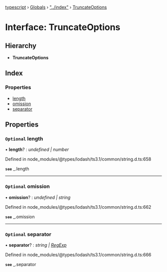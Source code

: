 [typescript](../README.md) › [Globals](../globals.md) › ["../index"](../modules/____index_.md) › [TruncateOptions](____index_.truncateoptions.md)

# Interface: TruncateOptions

## Hierarchy

* **TruncateOptions**

## Index

### Properties

* [length](____index_.truncateoptions.md#optional-length)
* [omission](____index_.truncateoptions.md#optional-omission)
* [separator](____index_.truncateoptions.md#optional-separator)

## Properties

### `Optional` length

• **length**? : *undefined | number*

Defined in node_modules/@types/lodash/ts3.1/common/string.d.ts:658

**`see`** _.length

___

### `Optional` omission

• **omission**? : *undefined | string*

Defined in node_modules/@types/lodash/ts3.1/common/string.d.ts:662

**`see`** _.omission

___

### `Optional` separator

• **separator**? : *string | [RegExp](regexp.md)*

Defined in node_modules/@types/lodash/ts3.1/common/string.d.ts:666

**`see`** _.separator
